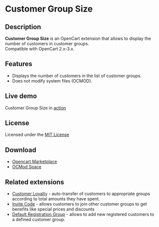 # Customer Group Size

## Description
**Customer Group Size** is an OpenCart extension that allows to display the number of customers in customer groups.  
Compatible with OpenCart 2.x-3.x.

## Features
* Displays the number of customers in the list of customer groups.
* Does not modify system files (OCMOD).

## Live demo
Customer Group Size in [action](http://ocmod.freevar.com/oc3020/a/admin/index.php?route=customer/customer_group)

## License
Licensed under the [MIT License](https://raw.githubusercontent.com/ocmod-space/ocmod-customer-group-size/main/LICENSE.txt)

## Download
* [Opencart Marketplace](https://www.opencart.com/index.php?route=marketplace/extension/info&extension_id=42642)
* [OCMod Space](https://www.ocmod.space/customer-group-size)

## Related extensions
* [Customer Loyalty](https://www.opencart.com/index.php?route=marketplace/extension/info&extension_id=42646) - auto-transfer of customers to appropriate groups according to total amounts they have spent.
* [Invite Code](https://www.opencart.com/index.php?route=marketplace/extension/info&extension_id=42632) - allows customers to join other customer groups to get benefits like special prices and discounts
* [Default Registration Group](https://www.opencart.com/index.php?route=marketplace/extension/info&extension_id=42480) - allows to add new registered customers to a defined customer group.
